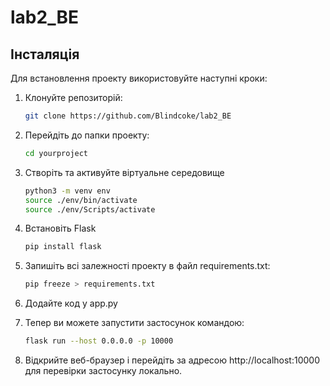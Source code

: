 # lab2_BE
## Інсталяція

Для встановлення проекту використовуйте наступні кроки:

1. Клонуйте репозиторій:

   ```bash
   git clone https://github.com/Blindcoke/lab2_BE
   
2. Перейдіть до папки проекту:
    ```bash
   cd yourproject
3. Створіть та активуйте віртуальне середовище
    ```bash
   python3 -m venv env
   source ./env/bin/activate
   source ./env/Scripts/activate
4. Встановіть Flask
    ```bash
   pip install flask
5. Запишіть всі залежності проекту в файл requirements.txt:
    ```bash
   pip freeze > requirements.txt

6. Додайте код у app.py
   
7. Тепер ви можете запустити застосунок командою:
    ```bash
   flask run --host 0.0.0.0 -p 10000
8. Відкрийте веб-браузер і перейдіть за адресою http://localhost:10000 для перевірки застосунку локально.
